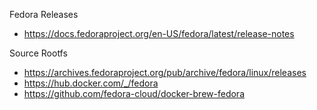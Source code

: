 Fedora Releases
- https://docs.fedoraproject.org/en-US/fedora/latest/release-notes

Source Rootfs
- https://archives.fedoraproject.org/pub/archive/fedora/linux/releases
- https://hub.docker.com/_/fedora
- https://github.com/fedora-cloud/docker-brew-fedora
